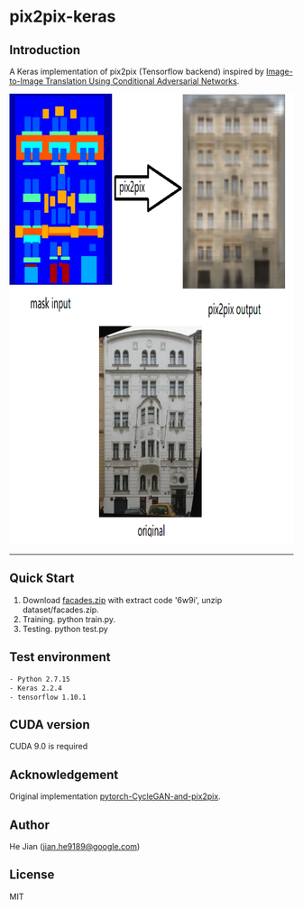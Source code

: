 # pix2pix-keras


## Introduction

A Keras implementation of pix2pix (Tensorflow backend) inspired by [Image-to-Image Translation Using Conditional Adversarial Networks](https://arxiv.org/pdf/1611.07004v1.pdf).

<img width="600" height="800" src="model illustrator.png" alt="example"/>

---

## Quick Start

1. Download [facades.zip](https://pan.baidu.com/s/1sDt7Rk00lMrXkVNBzsaMVA) with extract code '6w9i', unzip dataset/facades.zip.
2. Training.
     python train.py.
3. Testing.
     python test.py


## Test environment
    - Python 2.7.15
    - Keras 2.2.4
    - tensorflow 1.10.1

## CUDA version
CUDA 9.0 is required

## Acknowledgement

Original implementation
[pytorch-CycleGAN-and-pix2pix](https://github.com/junyanz/pytorch-CycleGAN-and-pix2pix).

## Author
He Jian (jian.he9189@google.com)

## License
MIT

